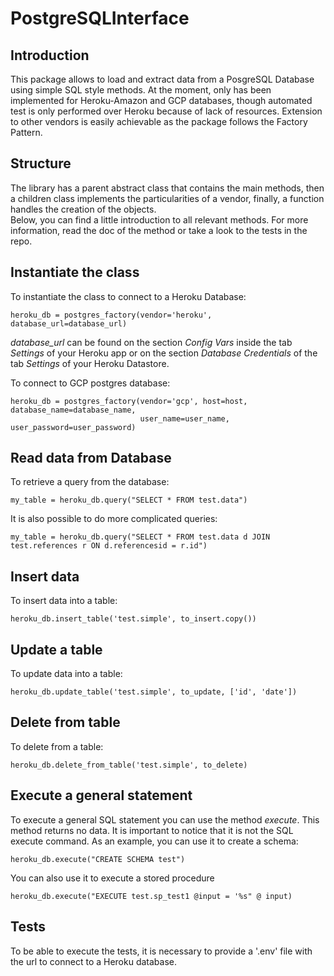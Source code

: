 # PostgreSQLInterface 
## Introduction
This package allows to load and extract data from a PosgreSQL Database using simple SQL style methods. At the moment,
only has been implemented for Heroku-Amazon and GCP databases, though automated test is only performed over Heroku
because of lack of resources. Extension to other vendors is easily achievable as the package follows the Factory Pattern. 

## Structure
The library has a parent abstract class that contains the main methods, then a children class implements the 
particularities of a vendor, finally, a function handles the creation of the objects.  
Below, you can find a little introduction to all relevant methods. For more information, read the doc of the method
or take a look to the tests in the repo.

## Instantiate the class
To instantiate the class to connect to a Heroku Database:
```
heroku_db = postgres_factory(vendor='heroku', database_url=database_url)
```
*database_url* can be found on the section *Config Vars* inside the tab *Settings* of your Heroku app or on the 
section *Database Credentials* of the tab *Settings* of your Heroku Datastore.

To connect to GCP postgres database:
```
heroku_db = postgres_factory(vendor='gcp', host=host, database_name=database_name, 
                             user_name=user_name, user_password=user_password)
```

## Read data from Database
To retrieve a query from the database:
```
my_table = heroku_db.query("SELECT * FROM test.data")
```
It is also possible to do more complicated queries:
```
my_table = heroku_db.query("SELECT * FROM test.data d JOIN test.references r ON d.referencesid = r.id")
```

## Insert data
To insert data into a table:
```
heroku_db.insert_table('test.simple', to_insert.copy())
```

## Update a table
To update data into a table:
```
heroku_db.update_table('test.simple', to_update, ['id', 'date'])
```

## Delete from table
To delete from a table:
```
heroku_db.delete_from_table('test.simple', to_delete)
```

## Execute a general statement
To execute a general SQL statement you can use the method *execute*. This method returns no data. 
It is important to notice that it is not the SQL execute command. As an example, you can use it to create a schema:
```
heroku_db.execute("CREATE SCHEMA test")
```
You can also use it to execute a stored procedure
```
heroku_db.execute("EXECUTE test.sp_test1 @input = '%s" @ input)
```

## Tests
To be able to execute the tests, it is necessary to provide a '.env' file with the url to connect to a Heroku database.
